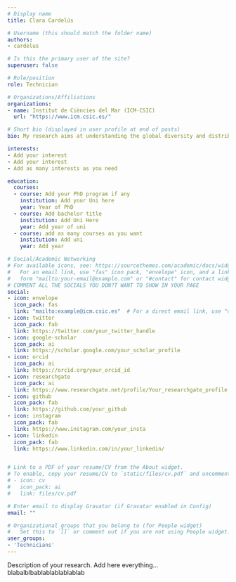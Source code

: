 ```yaml
---
# Display name
title: Clara Cardelús

# Username (this should match the folder name)
authors:
- cardelus

# Is this the primary user of the site?
superuser: false

# Role/position
role: Technician

# Organizations/Affiliations
organizations:
- name: Institut de Ciències del Mar (ICM-CSIC)
  url: "https://www.icm.csic.es/"

# Short bio (displayed in user profile at end of posts)
bio: My research aims at understanding the global diversity and distribution of eukaryotic and prokaryotic microbes employing curated phylogenetic frameworks focusing on novel environmental taxa.

interests:
- Add your interest
- Add your interest
- Add as many interests as you need

education:
  courses:
  - course: Add your PhD program if any
    institution: Add your Uni here
    year: Year of PhD
  - course: Add bachelor title
    institution: Add Uni Here
    year: Add year of uni
  - course: add as many courses as you want
    institution: Add uni
    year: Add year

# Social/Academic Networking
# For available icons, see: https://sourcethemes.com/academic/docs/widgets/#icons
#   For an email link, use "fas" icon pack, "envelope" icon, and a link in the
#   form "mailto:your-email@example.com" or "#contact" for contact widget.
# COMMENT ALL THE SOCIALS YOU DON?T WANT TO SHOW IN YOUR PAGE
social:
- icon: envelope
  icon_pack: fas
  link: "mailto:example@icm.csic.es"  # For a direct email link, use "mailto:test@example.org".
- icon: twitter
  icon_pack: fab
  link: https://twitter.com/your_twitter_handle
- icon: google-scholar
  icon_pack: ai
  link: https://scholar.google.com/your_scholar_profile
- icon: orcid
  icon_pack: ai
  link: https://orcid.org/your_orcid_id
- icon: researchgate
  icon_pack: ai
  link: https://www.researchgate.net/profile/Your_researchgate_profile
- icon: github
  icon_pack: fab
  link: https://github.com/your_github
- icon: instagram
  icon_pack: fab
  link: https://www.instagram.com/your_insta
- icon: linkedin
  icon_pack: fab
  link: https://www.linkedin.com/in/your_linkedin/


# Link to a PDF of your resume/CV from the About widget.
# To enable, copy your resume/CV to `static/files/cv.pdf` and uncomment the lines below.
# - icon: cv
#   icon_pack: ai
#   link: files/cv.pdf

# Enter email to display Gravatar (if Gravatar enabled in Config)
email: ""

# Organizational groups that you belong to (for People widget)
#   Set this to `[]` or comment out if you are not using People widget.
user_groups:
- 'Technicians'
---
```

Description of your research. Add here everything... blabalblbablablablablablab

